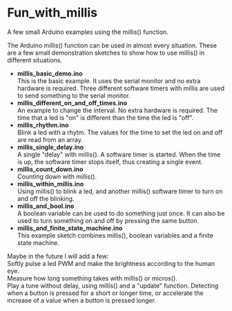 # Fun_with_millis
A few small Arduino examples using the millis() function.

The Arduino millis() function can be used in almost every situation.
These are a few small demonstration sketches to show how to use millis() in different situations.


 - **millis_basic_demo.ino**  
   This is the basic example. It uses the serial monitor and no extra hardware is required.
   Three different software timers with millis are used to send something to the serial monitor.
 - **millis_different_on_and_off_times.ino**  
   An example to change the interval. No extra hardware is required. The time that a led
   is "on" is different than the time the led is "off".
 - **millis_rhythm.ino**  
   Blink a led with a rhytm. The values for the time to set the led on and off
   are read from an array.
 - **millis_single_delay.ino**  
   A single "delay" with millis(). A software timer is started. When the time is up, the
   software timer stops itself, thus creating a single event.
 - **millis_count_down.ino**  
   Counting down with millis().
 - **millis_within_millis.ino**  
   Using millis() to blink a led, and another millis() software timer to turn on and off 
   the blinking.
 - **millis_and_bool.ino**  
   A boolean variable can be used to do something just once. It can also be used
   to turn something on and off by pressing the same button.
 - **millis_and_finite_state_machine.ino**  
   This example sketch combines millis(), boolean variables and a finite state machine.

Maybe in the future I will add a few:  
Softly pulse a led PWM and make the brightness according to the human eye.  
Measure how long something takes with millis() or micros().  
Play a tune without delay, using millis() and a "update" function.
Detecting when a button is pressed for a short or longer time, or accelerate the increase of a value when a button is pressed longer.
